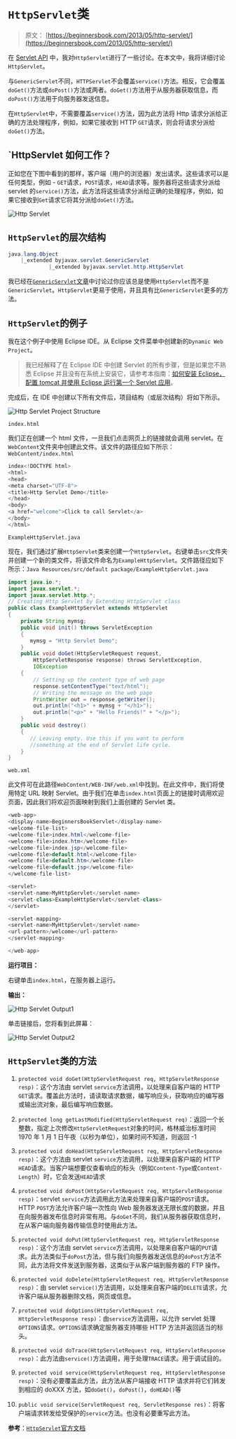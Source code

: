 # `HttpServlet`类

> 原文： [https://beginnersbook.com/2013/05/http-servlet/](https://beginnersbook.com/2013/05/http-servlet/)

在 [Servlet API](https://beginnersbook.com/2013/05/servlet-api/) 中，我对`HttpServlet`进行了一些讨论。在本文中，我将详细讨论`HttpServlet`。

与`GenericServlet`不同，`HTTPServlet`不会覆盖`service()`方法。相反，它会覆盖`doGet()`方法或`doPost()`方法或两者。`doGet()`方法用于从服务器获取信息，而`doPost()`方法用于向服务器发送信息。

在`HttpServlet`中，不需要覆盖`service()`方法，因为此方法将 Http 请求分派给正确的方法处理程序，例如，如果它接收到 HTTP `GET`请求，则会将请求分派给`doGet()`方法。

## `HttpServlet 如何工作？

正如您在下图中看到的那样，客户端（用户的浏览器）发出请求。这些请求可以是任何类型，例如 - `GET`请求，`POST`请求，`HEAD`请求等。服务器将这些请求分派给 servlet 的`service()`方法，此方法将这些请求分派给正确的处理程序，例如，如果它接收到`Get`请求它将其分派给`doGet()`方法。

![Http Servlet](img/800e239048bf09e4171bc1a7b1b429a7.jpg)

## `HttpServlet`的层次结构

```java
java.lang.Object
	|_extended byjavax.servlet.GenericServlet
         	 |_extended byjavax.servlet.http.HttpServlet
```

我已经在[`GenericServlet`文章](https://beginnersbook.com/2014/04/genericservlet-class/)中讨论过你应该总是使用`HttpServlet`而不是`GenericServlet`。`HttpServlet`更易于使用，并且具有比`GenericServlet`更多的方法。

## `HttpServlet`的例子

我在这个例子中使用 Eclipse IDE。从 Eclipse 文件菜单中创建新的`Dynamic Web Project`。

> 我已经解释了在 Eclipse IDE 中创建 Servlet 的所有步骤，但是如果您不熟悉 Eclipse 并且没有在系统上安装它，请参考本指南：[如何安装 Eclipse，配置 tomcat 并使用 Eclipse 运行第一个 Servlet 应用](https://beginnersbook.com/2017/07/how-to-create-and-run-servlet-in-eclipse-ide/)。

完成后，在 IDE 中创建以下所有文件后，项目结构（或层次结构）将如下所示。

![Http Servlet Project Structure](img/3a03fe804d0be295cd4786785347f611.jpg)

`index.html`

我们正在创建一个 html 文件，一旦我们点击网页上的链接就会调用 servlet。在`WebContent`文件夹中创建此文件。该文件的路径应如下所示：`WebContent/index.html`

```java
index<!DOCTYPE html>
<html>
<head>
<meta charset="UTF-8">
<title>Http Servlet Demo</title>
</head>
<body>
<a href="welcome">Click to call Servlet</a>
</body>
</html>

```

`ExampleHttpServlet.java`

现在，我们通过扩展`HttpServlet`类来创建一个`HttpServlet`。右键单击`src`文件夹并创建一个新的类文件，将该文件命名为`ExampleHttpServlet`。文件路径应如下所示：`Java Resources/src/default package/ExampleHttpServlet.java`

```java
import java.io.*;
import javax.servlet.*;
import javax.servlet.http.*;
// Creating Http Servlet by Extending HttpServlet class
public class ExampleHttpServlet extends HttpServlet 
{    
    private String mymsg;
    public void init() throws ServletException 
    {      
       mymsg = "Http Servlet Demo";   
    }
    public void doGet(HttpServletRequest request, 
        HttpServletResponse response) throws ServletException, 
        IOException 
    {            
        // Setting up the content type of web page      
        response.setContentType("text/html");
        // Writing the message on the web page      
        PrintWriter out = response.getWriter();      
        out.println("<h1>" + mymsg + "</h1>");      
        out.println("<p>" + "Hello Friends!" + "</p>");   
    }
    public void destroy() 
    {      
       // Leaving empty. Use this if you want to perform  
       //something at the end of Servlet life cycle.   
    }
}
```

`web.xml`

此文件可在此路径`WebContent/WEB-INF/web.xml`中找到。在此文件中，我们将使用特定 URL 映射 Servlet。由于我们在单击`index.html`页面上的链接时调用欢迎页面，因此我们将欢迎页面映射到我们上面创建的 Servlet 类。

```java
<web-app>
<display-name>BeginnersBookServlet</display-name>
<welcome-file-list>
<welcome-file>index.html</welcome-file>
<welcome-file>index.htm</welcome-file>
<welcome-file>index.jsp</welcome-file>
<welcome-file>default.html</welcome-file>
<welcome-file>default.htm</welcome-file>
<welcome-file>default.jsp</welcome-file>
</welcome-file-list>

<servlet>
<servlet-name>MyHttpServlet</servlet-name>
<servlet-class>ExampleHttpServlet</servlet-class>
</servlet>

<servlet-mapping>
<servlet-name>MyHttpServlet</servlet-name>
<url-pattern>/welcome</url-pattern>
</servlet-mapping>

</web-app>

```

**运行项目：**

右键单击`index.html`，在服务器上运行。

**输出：**

![Http Servlet Output1](img/03c9d336c7ffd57f137e5b313c9bd81c.jpg)

单击链接后，您将看到此屏幕：

![Http Servlet Output2](img/c4925a852361bccb9c63ade1cbfe89be.jpg)

## `HttpServlet`类的方法

1.  `protected void doGet(HttpServletRequest req, HttpServletResponse resp)`：这个方法由 servlet `service`方法调用，以处理来自客户端的 HTTP `GET`请求。覆盖此方法时，请读取请求数据，编写响应头，获取响应的编写器或输出流对象，最后编写响应数据。

2.  `protected long getLastModified(HttpServletRequest req)`：返回一个长整数，指定上次修改`HttpServletRequest`对象的时间，格林威治标准时间 1970 年 1 月 1 日午夜（以秒为单位），如果时间不知道，则返回 -1

3.  `protected void doHead(HttpServletRequest req, HttpServletResponse resp)`：这个方法由 servlet `service`方法调用，以处理来自客户端的 HTTP `HEAD`请求。当客户端想要仅查看响应的标头（例如`Content-Type`或`Content-Length`）时，它会发送`HEAD`请求

4.  `protected void doPost(HttpServletRequest req, HttpServletResponse resp)`：servlet `service`方法调用此方法来处理来自客户端的`POST`请求。 HTTP `POST`方法允许客户端一次性向 Web 服务器发送无限长度的数据，并且在向服务器发布信息时非常有用。与`doGet`不同，我们从服务器获取信息时，在从客户端向服务器传输信息时使用此方法。

5.  `protected void doPut(HttpServletRequest req, HttpServletResponse resp)`：这个方法由 servlet `service`方法调用，以处理来自客户端的`PUT`请求。此方法类似于`doPost`方法，但与我们向服务器发送信息的`doPost`方法不同，此方法将文件发送到服务器，这类似于从客户端到服务器的 FTP 操作。

6.  `protected void doDelete(HttpServletRequest req, HttpServletResponse resp)`：由 servlet `service()`方法调用，以处理来自客户端的`DELETE`请求，允许客户端从服务器删除文档，网页或信息。

7.  `protected void doOptions(HttpServletRequest req, HttpServletResponse resp)`：由`service`方法调用，以允许 servlet 处理`OPTIONS`请求。`OPTIONS`请求确定服务器支持哪些 HTTP 方法并返回适当的标头。

8.  `protected void doTrace(HttpServletRequest req, HttpServletResponse resp)`：此方法由`service()`方法调用，用于处理`TRACE`请求。用于调试目的。

9.  `protected void service(HttpServletRequest req, HttpServletResponse resp)`：没有必要覆盖此方法，此方法从客户端接收 HTTP 请求并将它们转发到相应的 doXXX 方法，如`doGet()`，`doPost()`，`doHEAD()`等

10.  `public void service(ServletRequest req, ServletResponse res)`：将客户端请求转发给受保护的`service`方法。也没有必要重写此方法。

**参考**：[`HttpServlet`官方文档](https://docs.oracle.com/javaee/7/api/javax/servlet/http/HttpServlet.html)